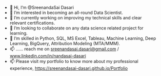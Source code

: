 - 👋 Hi, I’m @SreenandaSai Dasari          
- 👀 I’m interested in becoming an all-round Data Scientist.             
- 🌱 I’m currently working on improving my technical skills and clear relevant certifications.           
- 💞️ I’m looking to collaborate on any data science related project for learning.            
- 💞️ I’m skilled in Python, SQL, MS Excel, Tableau, Machine Learning, Deep Learning, BigQuery, Attribution Modeling (MTA/MMM).  
- 📫 ...... reach me on sreenandasai.dasari@gmail.com / www.linkedin.com/in/nandasai-dasari   
- 📫 Please visit my portfolio to know more about my professional experience, https://sreenandasai-dasari.github.io/Portfolio  
   
 
  
<!---   
SreenandaSai-Dasari/SreenandaSai-Dasari is a ✨ special ✨ repository because its `README.md` (this file) appears on your GitHub profile.
You can click the Preview link to take a look at your changes.
--->
